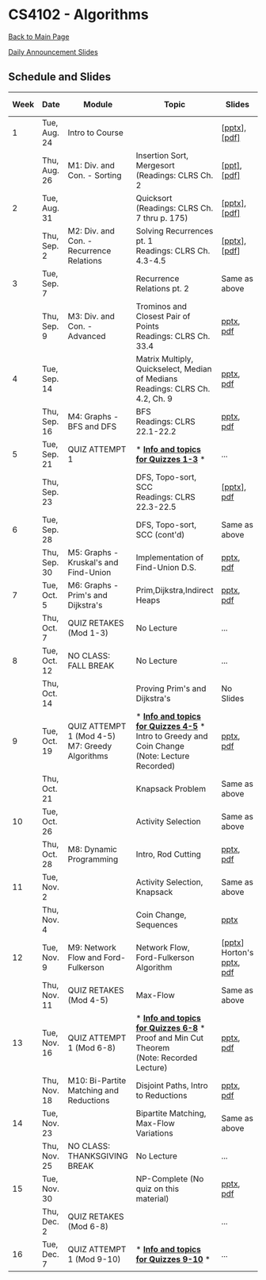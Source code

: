 CS4102 - Algorithms
===============================

[Back to Main Page](../readme.html)

[Daily Announcement Slides](./dailyannouncements_mf.pptx)

<a name="introduction"></a>Schedule and Slides
--------------------------------------- 

| Week | Date | Module | Topic | Slides | Recommended Deadline |
|-|-----|----------|-----------|--------| -----------|
| 1 | Tue, Aug. 24 | Intro to Course | | [<a href="./courseintroduction.pptx">pptx</a>], [[pdf]](./courseintroduction.pdf) |  |
|  | Thu, Aug. 26 | M1: Div. and Con. - Sorting | Insertion Sort, Mergesort <br/> (Readings: CLRS Ch. 2 | [[ppt]](./sorting-intro-f21.pptx), [[pdf]](./sorting-intro-f21.pdf) |  |
| 2 | Tue, Aug. 31 | | Quicksort <br/> (Readings: CLRS Ch. 7 thru p. 175) | <a href="./quicksort-f21.pptx">[pptx]</a>, <a href="./quicksort-f21.pdf">[pdf]</a> | |
|  | Thu, Sep. 2 | M2: Div. and Con. - Recurrence Relations | Solving Recurrences pt. 1 <br/> Readings: CLRS Ch. 4.3-4.5 | <a href="./recurrences.pptx">[pptx]</a>, [[pdf](./recurrences.pdf)] |  |
| 3 | Tue, Sep. 7 |  | Recurrence Relations pt. 2 | Same as above | M1: Sorting |
|  | Thu, Sep. 9 | M3: Div. and Con. - Advanced | Trominos and Closest Pair of Points <br/> Readings: CLRS Ch. 33.4 | <a href="./DivAndCon_Advanced_1.pptx">pptx</a>, [pdf](./DivAndCon_Advanced_1.pdf) |  |
| 4 | Tue, Sep. 14 |  | Matrix Multiply, Quickselect, Median of Medians <br/> Readings: CLRS Ch. 4.2, Ch. 9 | <a href="./DivAndCon_Advanced_2.pptx">pptx</a>, [pdf](./DivAndCon_Advanced_2.pdf) | M2: Recurrence Relations |
|  | Thu, Sep. 16 | M4: Graphs - BFS and DFS | BFS <br/> Readings: CLRS 22.1-22.2 | <a href="./graphs-bfs-f21.pptx">pptx</a>, [pdf](./graphs-bfs-f21.pdf) |  |
| 5 | Tue, Sep. 21 | QUIZ ATTEMPT 1 | * **[Info and topics for Quizzes 1-3](../courselogistics/mods-1-2-3-topics.html)** * | ... | M3: Closest Pair of Points |
|  | Thu, Sep. 23 |  | DFS, Topo-sort, SCC <br/> Readings: CLRS 22.3-22.5 | <a href="./graphs-dfs-f21.pptx">[pptx]</a>, [pdf](./graphs-dfs-f21.pdf) |  |
| 6 | Tue, Sep. 28 | | DFS, Topo-sort, SCC (cont'd) | Same as above | |
|  | Thu, Sep. 30 | M5: Graphs - Kruskal's and Find-Union | Implementation of Find-Union D.S. | [pptx](./kruskal-find-union.pptx), [pdf](./kruskal-find-union.pdf) | M4: BFS / DFS Written Problems |
| 7 | Tue, Oct. 5 | M6: Graphs - Prim's and Dijkstra's | Prim,Dijkstra,Indirect Heaps | [pptx](./dijkstraAndPrim.pptx), [pdf](./dijkstraAndPrim.pdf) | |
|  | Thu, Oct. 7 | QUIZ RETAKES (Mod 1-3) | No Lecture | ... | M5: Wiring |
| 8 | Tue, Oct. 12 | NO CLASS: FALL BREAK | No Lecture | ... |  |
|  | Thu, Oct. 14 |  | Proving Prim's and Dijkstra's | No Slides |  |
| 9 | Tue, Oct. 19 | QUIZ ATTEMPT 1 (Mod 4-5)<br/>M7: Greedy Algorithms | * **[Info and topics for Quizzes 4-5](../courselogistics/mods-4-5-topics.html)** *<br/>Intro to Greedy and Coin Change<br/>(Note: Lecture Recorded) | [pptx](./GreedyAlgorithms_1.pptx), [pdf](./GreedyAlgorithms_1.pdf) | M6: Written Graph Problems |
|  | Thu, Oct. 21 |  | Knapsack Problem | Same as above |  |
| 10 | Tue, Oct. 26 | | Activity Selection | Same as above |  |
|  | Thu, Oct. 28 | M8: Dynamic Programming | Intro, Rod Cutting | [pptx](./DynamicProgramming.pptx), [pdf](./DynamicProgramming.pdf) |  |
| 11 | Tue, Nov. 2 |  | Activity Selection, Knapsack | Same as above | M7: Nursery |
|  | Thu, Nov. 4 |  | Coin Change, Sequences | [pptx](./DP_sequences.pptx) |  |
| 12 | Tue, Nov. 9 | M9: Network Flow and Ford-Fulkerson | Network Flow, Ford-Fulkerson Algorithm | [[pptx](./Network-Flow.pptx)] <br/> Horton's [pptx](./Network-Flow_horton-f21.pptx), [pdf](./Network-Flow_horton-f21.pdf) |  |
|  | Thu, Nov. 11 | QUIZ RETAKES (Mod 4-5) | Max-Flow  | Same as above |  |
| 13 | Tue, Nov. 16 | QUIZ ATTEMPT 1 (Mod 6-8) | * **[Info and topics for Quizzes 6-8](../courselogistics/mods-6-7-8-topics.html)** *<br/>Proof and Min Cut Theorem<br/>(Note: Recorded Lecture)  | [pptx](./Maxcut-Minflow-f21.pptx), [pdf](./Maxcut-Minflow-f21.pdf) | M8: Drainage |
|  | Thu, Nov. 18 | M10: Bi-Partite Matching and Reductions | Disjoint Paths, Intro to Reductions | [pptx](./Bipartite-Reductions.pptx), [pdf](./Bipartite-Reductions.pdf) |  |
| 14 | Tue, Nov. 23 |  | Bipartite Matching, Max-Flow Variations | Same as above | M9: Network Flow Written |
|  | Thu, Nov. 25 | NO CLASS: THANKSGIVING BREAK | No Lecture | ... |  |
| 15 | Tue, Nov. 30 |  | NP-Complete (No quiz on this material) | [pptx](./npc-floryan-s21.pptx), [pdf](./npc-floryan-s21.pdf) | |
|  | Thu, Dec. 2 | QUIZ RETAKES (Mod 6-8) | | ... | M10: Scheduling |
| 16 | Tue, Dec. 7 | QUIZ ATTEMPT 1 (Mod 9-10) |* **[Info and topics for Quizzes 9-10](../courselogistics/mods-9-10-topics.html)** *| ... |  |
